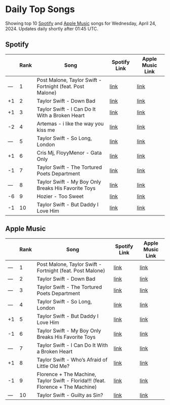 # Daily Top Songs

Showing top 10 [Spotify](#spotify) and [Apple Music](#apple-music) songs for Wednesday, April 24, 2024. Updates daily shortly after 01:45 UTC.

## Spotify

|             | Rank            | Song            | Spotify Link                    | Apple Music Link                                                                             |
| ----------- | --------------- | --------------- | ------------------------------- | -------------------------------------------------------------------------------------------- |
| — | 1 | Post Malone, Taylor Swift - Fortnight (feat. Post Malone) | [link](https://open.spotify.com/track/2OzhQlSqBEmt7hmkYxfT6m) | [link](https://music.apple.com/us/song/fortnight-feat-post-malone/1742057775) |
| +1 | 2 | Taylor Swift - Down Bad | [link](https://open.spotify.com/track/2F3N9tdombb64aW6VtZOdo) | [link](https://music.apple.com/us/song/down-bad/1736268377) |
| +1 | 3 | Taylor Swift - I Can Do It With a Broken Heart | [link](https://open.spotify.com/track/4q5YezDOIPcoLr8R81x9qy) | [link](https://music.apple.com/us/song/i-can-do-it-with-a-broken-heart/1742058104) |
| -2 | 4 | Artemas - i like the way you kiss me | [link](https://open.spotify.com/track/2GxrNKugF82CnoRFbQfzPf) | [link](https://music.apple.com/us/song/i-like-the-way-you-kiss-me/1736426869) |
| — | 5 | Taylor Swift - So Long, London | [link](https://open.spotify.com/track/0mWVScJbxO3tbXuiZOxYZE) | [link](https://music.apple.com/us/song/so-long-london/1736268386) |
| +1 | 6 | Cris Mj, FloyyMenor - Gata Only | [link](https://open.spotify.com/track/6XjDF6nds4DE2BBbagZol6) | [link](https://music.apple.com/us/song/gata-only/1727813561) |
| -1 | 7 | Taylor Swift - The Tortured Poets Department | [link](https://open.spotify.com/track/3NMrVbIVWT3fPXBj0rNDKG) | [link](https://music.apple.com/us/song/the-tortured-poets-department/1736268195) |
| — | 8 | Taylor Swift - My Boy Only Breaks His Favorite Toys | [link](https://open.spotify.com/track/05msZuGKP3OCUGQnvLBOf4) | [link](https://music.apple.com/us/song/my-boy-only-breaks-his-favorite-toys/1736268196) |
| -6 | 9 | Hozier - Too Sweet | [link](https://open.spotify.com/track/0AjmK0Eai4zGrLaJwPvrDp) | [link](https://music.apple.com/us/song/too-sweet/1735414394) |
| -1 | 10 | Taylor Swift - But Daddy I Love Him | [link](https://open.spotify.com/track/5og4Qzt92jJzVDkOtSEilb) | [link](https://music.apple.com/us/song/but-daddy-i-love-him/1736268392) |

## Apple Music

|             | Rank            | Song            | Spotify Link                    | Apple Music Link                   |
| ----------- | --------------- | --------------- | ------------------------------- | ---------------------------------- |
| — | 1 | Post Malone, Taylor Swift - Fortnight (feat. Post Malone) | [link](https://open.spotify.com/track/2OzhQlSqBEmt7hmkYxfT6m) | [link](https://music.apple.com/us/song/fortnight-feat-post-malone/1742057775) |
| — | 2 | Taylor Swift - Down Bad | [link](https://open.spotify.com/track/2F3N9tdombb64aW6VtZOdo) | [link](https://music.apple.com/us/song/down-bad/1736268377) |
| — | 3 | Taylor Swift - The Tortured Poets Department | [link](https://open.spotify.com/track/3NMrVbIVWT3fPXBj0rNDKG) | [link](https://music.apple.com/us/song/the-tortured-poets-department/1736268195) |
| — | 4 | Taylor Swift - So Long, London | [link](https://open.spotify.com/track/0mWVScJbxO3tbXuiZOxYZE) | [link](https://music.apple.com/us/song/so-long-london/1736268386) |
| +1 | 5 | Taylor Swift - But Daddy I Love Him | [link](https://open.spotify.com/track/5og4Qzt92jJzVDkOtSEilb) | [link](https://music.apple.com/us/song/but-daddy-i-love-him/1736268392) |
| -1 | 6 | Taylor Swift - My Boy Only Breaks His Favorite Toys | [link](https://open.spotify.com/track/05msZuGKP3OCUGQnvLBOf4) | [link](https://music.apple.com/us/song/my-boy-only-breaks-his-favorite-toys/1736268196) |
| — | 7 | Taylor Swift - I Can Do It With a Broken Heart | [link](https://open.spotify.com/track/4q5YezDOIPcoLr8R81x9qy) | [link](https://music.apple.com/us/song/i-can-do-it-with-a-broken-heart/1742058104) |
| +1 | 8 | Taylor Swift - Who’s Afraid of Little Old Me? | [link](https://open.spotify.com/track/36t6frENUtCYKuZus6aYDO) | [link](https://music.apple.com/us/song/whos-afraid-of-little-old-me/1742058100) |
| -1 | 9 | Florence + The Machine, Taylor Swift - Florida!!! (feat. Florence + The Machine) | [link](https://open.spotify.com/track/3ZVFcD8Wlw9T9klGqmJf9F) | [link](https://music.apple.com/us/song/florida-feat-florence-the-machine/1736268400) |
| — | 10 | Taylor Swift - Guilty as Sin? | [link](https://open.spotify.com/track/5CUI8RI70agSuT2fIeYuK0) | [link](https://music.apple.com/us/song/guilty-as-sin/1742058097) |
